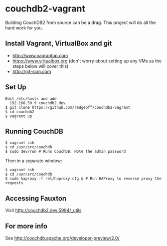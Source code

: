 # couchdb2-vagrant

Building CouchDB2 from source can be a drag. This project will do all the hard work for you.


Install Vagrant, VirtualBox and git
---
* http://www.vagrantup.com
* https://www.virtualbox.org (don't worry about setting up any VMs as the steps below will cover this)
* http://git-scm.com


Set Up
---

    Edit /etc/hosts and add
      192.168.50.9 couchdb2.dev
    $ git clone https://github.com/redgeoff/couchdb2-vagrant
    $ cd couchdb2
    $ vagrant up


Running CouchDB
---

    $ vagrant ssh
    $ cd /usr/src/couchdb
    $ sudo dev/run # Runs CouchDB. Note the admin password

Then in a separate window:

    $ vagrant ssh
    $ cd /usr/src/couchdb
    $ sudo haproxy -f rel/haproxy.cfg & # Run HAProxy to reverse proxy the requests


Accessing Fauxton
---

Visit http://couchdb2.dev:5984/_utils


For more info
---

See http://couchdb.apache.org/developer-preview/2.0/
